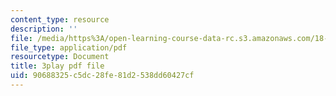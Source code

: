 ```yaml
---
content_type: resource
description: ''
file: /media/https%3A/open-learning-course-data-rc.s3.amazonaws.com/18-02-multivariable-calculus-fall-2007/90688325c5dc28fe81d2538dd60427cf_z5TPjZrsp2k.pdf
file_type: application/pdf
resourcetype: Document
title: 3play pdf file
uid: 90688325-c5dc-28fe-81d2-538dd60427cf
---
```

